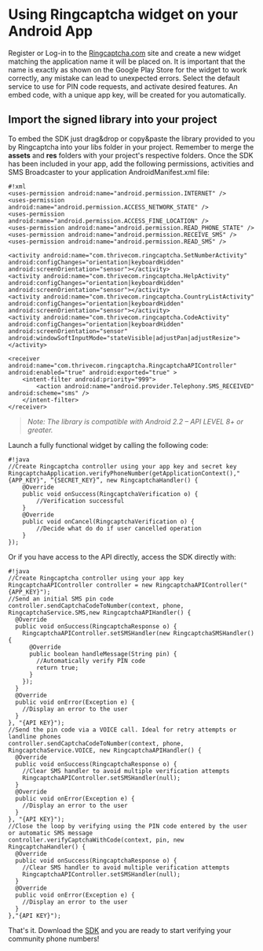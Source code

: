 # Using Ringcaptcha widget on your Android App

Register or Log-in to the [Ringcaptcha.com](http://ringcaptcha.com) site and create a new widget matching the application name it will be placed on. It is important that the name is exactly as shown on the Google Play Store for the widget to work correctly, any mistake can lead to unexpected errors. Select the default service to use for PIN code requests, and activate desired features. An embed code, with a unique app key, will be created for you automatically.

## Import the signed library into your project

To embed the SDK just drag&drop or copy&paste the library provided to you by Ringcaptcha into your libs folder in your project. Remember to merge the **assets** and **res** folders with your project's respective folders. Once the SDK has been included in your app, add the following permissions, activities and SMS Broadcaster to your application AndroidManifest.xml file:

	#!xml
	<uses-permission android:name="android.permission.INTERNET" />
	<uses-permission android:name="android.permission.ACCESS_NETWORK_STATE" />
	<uses-permission android:name="android.permission.ACCESS_FINE_LOCATION" />
	<uses-permission android:name="android.permission.READ_PHONE_STATE" />
	<uses-permission android:name="android.permission.RECEIVE_SMS" />
	<uses-permission android:name="android.permission.READ_SMS" />

	<activity android:name="com.thrivecom.ringcaptcha.SetNumberActivity" android:configChanges="orientation|keyboardHidden" android:screenOrientation="sensor"></activity>
	<activity android:name="com.thrivecom.ringcaptcha.HelpActivity" android:configChanges="orientation|keyboardHidden" android:screenOrientation="sensor"></activity>
	<activity android:name="com.thrivecom.ringcaptcha.CountryListActivity" android:configChanges="orientation|keyboardHidden" android:screenOrientation="sensor"></activity>
	<activity android:name="com.thrivecom.ringcaptcha.CodeActivity" android:configChanges="orientation|keyboardHidden" android:screenOrientation="sensor" android:windowSoftInputMode="stateVisible|adjustPan|adjustResize"></activity>

	<receiver android:name="com.thrivecom.ringcaptcha.RingcaptchaAPIController" android:enabled="true" android:exported="true" >
		<intent-filter android:priority="999">
			<action android:name="android.provider.Telephony.SMS_RECEIVED" android:scheme="sms" />
		</intent-filter>
	</receiver>

> _Note: The library is compatible with Android 2.2 – API LEVEL 8+ or greater._


Launch a fully functional widget by calling the following code:

	#!java
	//Create Ringcaptcha controller using your app key and secret key
	RingcaptchaApplication.verifyPhoneNumber(getApplicationContext(),"{APP_KEY}", “{SECRET_KEY}”, new RingcaptchaHandler() {
  		@Override
  		public void onSuccess(RingcaptchaVerification o) {
    		//Verification successful
  		}
		@Override
		public void onCancel(RingcaptchaVerification o) {
	    	//Decide what do do if user cancelled operation
	  	}	
	});

Or if you have access to the API directly, access the SDK directly with:

	#!java
	//Create Ringcaptcha controller using your app key
	RingcaptchaAPIController controller = new RingcaptchaAPIController("{APP_KEY}");
	//Send an initial SMS pin code
	controller.sendCaptchaCodeToNumber(context, phone, RingcaptchaService.SMS,new RingcaptchaAPIHandler() {
	  @Override
	  public void onSuccess(RingcaptchaResponse o) {
	    RingcaptchaAPIController.setSMSHandler(new RingcaptchaSMSHandler() {
	      @Override
	      public boolean handleMessage(String pin) {
	        //Automatically verify PIN code
	        return true;
	      }
	    });
	  }
	  @Override
	  public void onError(Exception e) {
	    //Display an error to the user
	  }
	}, "{API KEY}");
	//Send the pin code via a VOICE call. Ideal for retry attempts or landline phones
	controller.sendCaptchaCodeToNumber(context, phone, RingcaptchaService.VOICE, new RingcaptchaAPIHandler() {
	  @Override
	  public void onSuccess(RingcaptchaResponse o) {
	    //Clear SMS handler to avoid multiple verification attempts
	    RingcaptchaAPIController.setSMSHandler(null);
	  }
	  @Override
	  public void onError(Exception e) {
	    //Display an error to the user
	  }
	}, "{API KEY}"); 
	//Close the loop by verifying using the PIN code entered by the user or automatic SMS message
	controller.verifyCaptchaWithCode(context, pin, new RingcaptchaHandler() {
	  @Override
	  public void onSuccess(RingcaptchaResponse o) {
	    //Clear SMS handler to avoid multiple verification attempts
	    RingcaptchaAPIController.setSMSHandler(null);
	  }
	  @Override
	  public void onError(Exception e) {	
	    //Display an error to the user
	  }
	},"{API KEY}");


That's it. Download the [SDK](https://bitbucket.org/ringcaptcha/ringcaptcha-android/src) and you are ready to start verifying your community phone numbers!
